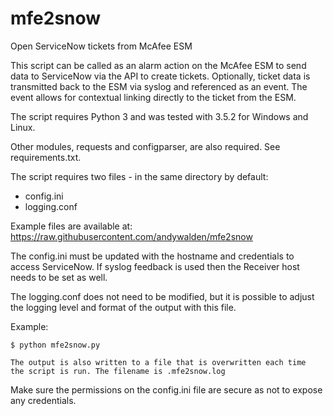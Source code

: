# mfe2snow
Open ServiceNow tickets from McAfee ESM

This script can be called as an alarm action on the McAfee ESM to send data
to ServiceNow via the API to create tickets. Optionally, ticket data is
transmitted back to the ESM via syslog and referenced as an event. The event
allows for contextual linking directly to the ticket from the ESM.
 
The script requires Python 3 and was tested with 3.5.2 for Windows and Linux.
 
Other modules, requests and configparser, are also required.
See requirements.txt.
 
The script requires two files - in the same directory by default:
- config.ini
- logging.conf
 
Example files are available at:
https://raw.githubusercontent.com/andywalden/mfe2snow
 
The config.ini must be updated with the hostname and credentials to
access ServiceNow. If syslog feedback is used then the Receiver host
needs to be set as well.
 
The logging.conf does not need to be modified, but it is possible to
adjust the logging level and format of the output with this file.
 
Example:
 
    $ python mfe2snow.py
 
    The output is also written to a file that is overwritten each time
    the script is run. The filename is .mfe2snow.log
 
Make sure the permissions on the config.ini file are secure as not to
expose any credentials.
